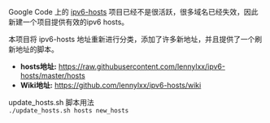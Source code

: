 Google Code 上的 [ipv6-hosts](https://code.google.com/p/ipv6-hosts) 项目已经不是很活跃，很多域名已经失效，因此新建一个项目提供有效的ipv6 hosts。

本项目将 ipv6-hosts 地址重新进行分类，添加了许多新地址，并且提供了一个刷新地址的脚本。


* **hosts地址:**    https://raw.githubusercontent.com/lennylxx/ipv6-hosts/master/hosts  
* **Wiki地址:**     https://github.com/lennylxx/ipv6-hosts/wiki


update_hosts.sh 脚本用法  
`./update_hosts.sh hosts new_hosts` 
